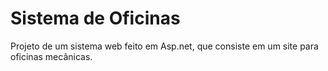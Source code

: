# Sistema de Oficinas
Projeto de um sistema web feito em Asp.net, que consiste em um site para oficinas mecânicas. 
